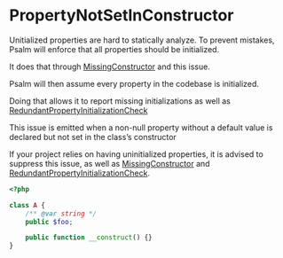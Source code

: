 # PropertyNotSetInConstructor

Unitialized properties are hard to statically analyze. To prevent mistakes, Psalm will enforce that all properties should be initialized.

It does that through [MissingConstructor](./MissingConstructor.md) and this issue.

Psalm will then assume every property in the codebase is initialized.

Doing that allows it to report missing initializations as well as [RedundantPropertyInitializationCheck](./RedundantPropertyInitializationCheck.md)

This issue is emitted when a non-null property without a default value is declared but not set in the class’s constructor

If your project relies on having uninitialized properties, it is advised to suppress this issue, as well as [MissingConstructor](./MissingConstructor.md) and [RedundantPropertyInitializationCheck](./RedundantPropertyInitializationCheck.md).

```php
<?php

class A {
    /** @var string */
    public $foo;

    public function __construct() {}
}
```
